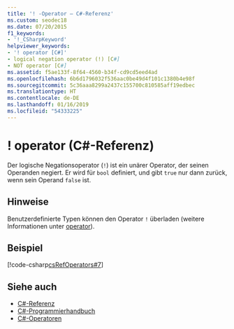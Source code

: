 ```yaml
---
title: '! -Operator – C#-Referenz'
ms.custom: seodec18
ms.date: 07/20/2015
f1_keywords:
- '!_CSharpKeyword'
helpviewer_keywords:
- '! operator [C#]'
- logical negation operator (!) [C#]
- NOT operator [C#]
ms.assetid: f5ae133f-8f64-4560-b34f-cd9cd5eed4ad
ms.openlocfilehash: 6b6d1796032f536aac0be49d4f101c1380b4e98f
ms.sourcegitcommit: 5c36aaa8299a2437c155700c810585aff19edbec
ms.translationtype: HT
ms.contentlocale: de-DE
ms.lasthandoff: 01/16/2019
ms.locfileid: "54333225"
---
```

# <a name="-operator-c-reference"></a>! operator (C#-Referenz)

Der logische Negationsoperator (`!`) ist ein unärer Operator, der seinen Operanden negiert. Er wird für `bool` definiert, und gibt `true` nur dann zurück, wenn sein Operand `false` ist.

## <a name="remarks"></a>Hinweise

Benutzerdefinierte Typen können den Operator `!` überladen (weitere Informationen unter [operator](../keywords/operator.md)).

## <a name="example"></a>Beispiel

[!code-csharp[csRefOperators#7](~/samples/snippets/csharp/VS_Snippets_VBCSharp/csrefOperators/CS/csrefOperators.cs#7)]

## <a name="see-also"></a>Siehe auch

- [C#-Referenz](../index.md)
- [C#-Programmierhandbuch](../../programming-guide/index.md)
- [C#-Operatoren](index.md)
